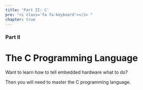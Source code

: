 ```yaml
---
title: 'Part II: C'
pre: "<i class='fa fa-keyboard'></i> "
chapter: true
---
```


### Part II

# The C Programming Language

Want to learn how to tell embedded hardware what to do? 

Then you will need to master the C programming language. 